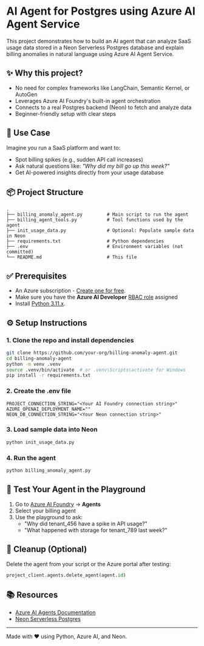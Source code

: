 # AI Agent for Postgres using Azure AI Agent Service

This project demonstrates how to build an AI agent that can analyze SaaS usage data stored in a Neon Serverless Postgres database and explain billing anomalies in natural language using Azure AI Agent Service.

## ✨ Why this project?
- No need for complex frameworks like LangChain, Semantic Kernel, or AutoGen
- Leverages Azure AI Foundry's built-in agent orchestration
- Connects to a real Postgres backend (Neon) to fetch and analyze data
- Beginner-friendly setup with clear steps

## 🧠 Use Case
Imagine you run a SaaS platform and want to:
- Spot billing spikes (e.g., sudden API call increases)
- Ask natural questions like: *"Why did my bill go up this week?"*
- Get AI-powered insights directly from your usage database

## 📦 Project Structure
```
.
├── billing_anomaly_agent.py         # Main script to run the agent
├── billing_agent_tools.py           # Tool functions used by the agent
├── init_usage_data.py               # Optional: Populate sample data in Neon
├── requirements.txt                 # Python dependencies
├── .env                             # Environment variables (not committed)
└── README.md                        # This file
```

## ✅ Prerequisites

- An Azure subscription - [Create one for free](https://azure.microsoft.com/free/cognitive-services).
- Make sure you have the **Azure AI Developer** [RBAC role](https://learn.microsoft.com/en-us/azure/ai-foundry/concepts/rbac-azure-ai-foundry) assigned
- Install [Python 3.11.x](https://www.python.org/downloads/).

## ⚙️ Setup Instructions

### 1. Clone the repo and install dependencies
```bash
git clone https://github.com/your-org/billing-anomaly-agent.git
cd billing-anomaly-agent
python -m venv .venv
source .venv/bin/activate  # or .venv\Scripts\activate for Windows
pip install -r requirements.txt
```

### 2. Create the .env file

```env
PROJECT_CONNECTION_STRING="<Your AI Foundry connection string>"
AZURE_OPENAI_DEPLOYMENT_NAME=""
NEON_DB_CONNECTION_STRING="<Your Neon connection string>"
```

### 3. Load sample data into Neon
```bash
python init_usage_data.py
```

### 4. Run the agent
```bash
python billing_anomaly_agent.py
```

## 🧪 Test Your Agent in the Playground
1. Go to [Azure AI Foundry](https://ai.azure.com/) → **Agents**
2. Select your billing agent
3. Use the playground to ask:
   - "Why did tenant_456 have a spike in API usage?"
   - "What happened with storage for tenant_789 last week?"

## 🧼 Cleanup (Optional)
Delete the agent from your script or the Azure portal after testing:
```python
project_client.agents.delete_agent(agent.id)
```

## 📚 Resources
- [Azure AI Agents Documentation](https://learn.microsoft.com/en-us/azure/ai-services/agents/overview)
- [Neon Serverless Postgres](https://neon.tech)

---

Made with ❤️ using Python, Azure AI, and Neon.


